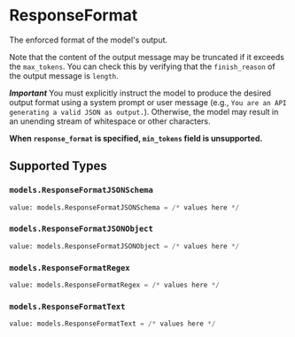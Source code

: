# ResponseFormat

The enforced format of the model's output.

Note that the content of the output message may be truncated if it exceeds the `max_tokens`.
You can check this by verifying that the `finish_reason` of the output message is `length`.

***Important***
You must explicitly instruct the model to produce the desired output format using a system prompt or user message (e.g., `You are an API generating a valid JSON as output.`).
Otherwise, the model may result in an unending stream of whitespace or other characters.

**When `response_format` is specified, `min_tokens` field is unsupported.**



## Supported Types

### `models.ResponseFormatJSONSchema`

```python
value: models.ResponseFormatJSONSchema = /* values here */
```

### `models.ResponseFormatJSONObject`

```python
value: models.ResponseFormatJSONObject = /* values here */
```

### `models.ResponseFormatRegex`

```python
value: models.ResponseFormatRegex = /* values here */
```

### `models.ResponseFormatText`

```python
value: models.ResponseFormatText = /* values here */
```

